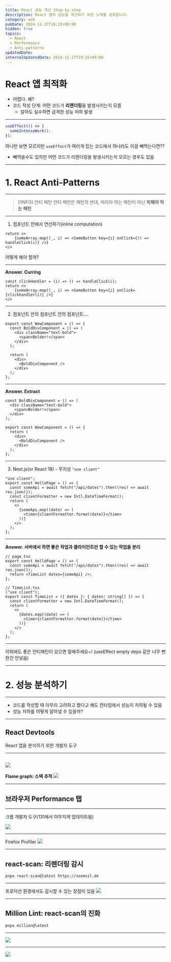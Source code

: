 ```yaml
---
title: React 성능 개선 Step-by-step
description: React 앱의 성능을 개선하기 위한 노력을 공유합니다.
category: web
pubDate: 2024-11-27T18:33+09:00
hidden: true
topics:
  - React
  - Performance
  - Anti-patterns
updatedDate:
internalUpdatedDate: 2024-11-27T19:25+09:00
---
```


# React 앱 최적화

- 어렵다. 왜?
- 코드 작성 단계: 어떤 코드가 **리렌더링**을 발생시키는지 모름
  - 알아도 실수하면 급격한 성능 저하 발생

---

```typescript
useEffect(() => {
  someIntenseWork();
});
```

하나만 보면 모르지만 `useEffect`가 여러개 있는 코드에서 하나라도 이걸 빼먹는다면??

- 빼먹을수도 있지만 어떤 코드가 리렌더링을 발생시키는지 모르는 경우도 있음

---

# 1. React Anti-Patterns

---

> [!INFO] 안티 패턴
> 안티 패턴은 패턴의 반대, 따라야 하는 패턴이 아닌 **피해야 하는 패턴**

---

1. 컴포넌트 안에서 연산하기(inline computation)

```tsx
return <>
	{someArray.map((_, i) => <SomeButton key={i} onClick={() => handleClick(i)} />}
</>
```

어떻게 해야 할까?

---

**Answer. Curring**

```tsx
const clickHandler = (i) => () => handleClick(i);
return <>
	{someArray.map((_, i) => <SomeButton key={i} onClick={clickhandler(i)} />}
</>
```

---

2. 컴포넌트 안의 컴포넌트 안의 컴포넌트....

```tsx
export const WowComponent = () => {
  const BoldDivComponent = () => (
    <div className="text-bold">
      <span>Bolder!</span>
    </div>
  );

  return (
    <div>
      <BoldDivComponent />
    </div>
  );
};
```

---

**Answer. Extract**

```tsx
const BoldDivComponent = () => (
  <div className="text-bold">
    <span>Bolder!</span>
  </div>
);

export const WowComponent = () => {
  return (
    <div>
      <BoldDivComponent />
    </div>
  );
};
```

---

3. Next.js(or React 18) - 무지성 `"use client"`

```tsx
"use client";
export const HelloPage = () => {
  const someApi = await fetch("/api/dates").then((res) => await res.json());
  const clientFormatter = new Intl.DateTimeFormat();
  return (
    <>
      {someApi.map((date) => (
        <time>{clientFormatter.format(date)}</time>
      ))}
    </>
  );
};
```

---

**Answer. 서버에서 하면 좋은 작업과 클라이언트만 할 수 있는 작업을 분리**

```tsx
// page.tsx
export const HelloPage = () => {
  const someApi = await fetch("/api/dates").then((res) => await res.json());
  return <TimeList dates={someApi} />;
};

// TimeList.tsx
("use client");
export const TimeList = ({ dates }: { dates: string[] }) => {
  const clientFormatter = new Intl.DateTimeFormat();
  return (
    <>
      {dates.map((date) => (
        <time>{clientFormatter.format(date)}</time>
      ))}
    </>
  );
};
```

---

이외에도 좋은 안티패턴이 있으면 말해주세요~!
(useEffect empty deps 같은 너무 뻔한건 안넣음)

---

# 2. 성능 분석하기

---

- 코드를 작성할 때 아무리 고려하고 짰다고 해도 런타임에서 성능이 저하될 수 있음
- 성능 저하를 어떻게 알아낼 수 있을까?

---

## React Devtools

React 앱을 분석하기 위한 개발자 도구

---

## ![](../../assets/react-performance-step-by-step/devtools.png)

**Flame graph: 스택 추적**
![](../../assets/react-performance-step-by-step/profiler.png)

---

## 브라우저 Performance 탭

---

크롬 개발자 도구(131에서 야무지게 업데이트됨)

![](../../assets/react-performance-step-by-step/chrome-performance.png)

---

Firefox Profiler
![](../../assets/react-performance-step-by-step/firefox-profiler.png)

---

## react-scan: 리렌더링 감시

```bash
pnpx react-scan@latest https://soomsil.de
```

---

프로덕션 환경에서도 감시할 수 있는 장점이 있음
![](../../assets/react-performance-step-by-step/react-scan.png)

---

## Million Lint: react-scan의 진화

```bash
pnpx million@latest
```

---

![](../../assets/react-performance-step-by-step/million-lint.png)

---

![](../../assets/react-performance-step-by-step/million-lint-vscode.png)
